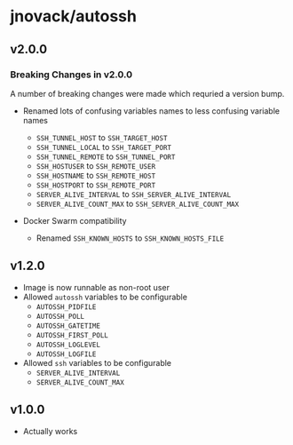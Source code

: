 # jnovack/autossh

## v2.0.0

### Breaking Changes in v2.0.0

A number of breaking changes were made which requried a version bump.

- Renamed lots of confusing variables names to less confusing variable names
  - `SSH_TUNNEL_HOST` to `SSH_TARGET_HOST`
  - `SSH_TUNNEL_LOCAL` to `SSH_TARGET_PORT`
  - `SSH_TUNNEL_REMOTE` to `SSH_TUNNEL_PORT`
  - `SSH_HOSTUSER` to `SSH_REMOTE_USER`
  - `SSH_HOSTNAME` to `SSH_REMOTE_HOST`
  - `SSH_HOSTPORT` to `SSH_REMOTE_PORT`
  - `SERVER_ALIVE_INTERVAL` to `SSH_SERVER_ALIVE_INTERVAL`
  - `SERVER_ALIVE_COUNT_MAX` to `SSH_SERVER_ALIVE_COUNT_MAX`

- Docker Swarm compatibility
  - Renamed `SSH_KNOWN_HOSTS` to `SSH_KNOWN_HOSTS_FILE`

## v1.2.0

- Image is now runnable as non-root user
- Allowed `autossh` variables to be configurable
  - `AUTOSSH_PIDFILE`
  - `AUTOSSH_POLL`
  - `AUTOSSH_GATETIME`
  - `AUTOSSH_FIRST_POLL`
  - `AUTOSSH_LOGLEVEL`
  - `AUTOSSH_LOGFILE`
- Allowed `ssh` variables to be configurable
  - `SERVER_ALIVE_INTERVAL`
  - `SERVER_ALIVE_COUNT_MAX`

## v1.0.0

- Actually works
